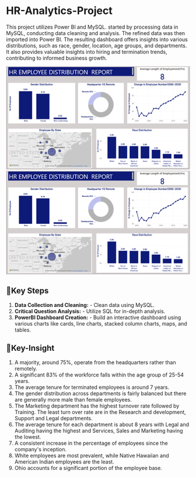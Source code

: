 # HR-Analytics-Project
This project utilizes Power BI and MySQL.  started by processing data in MySQL, conducting data cleaning and analysis. The refined data was then imported into Power BI. The resulting dashboard offers insights into various distributions, such as race, gender, location, age groups, and departments. It also provides valuable insights into hiring and termination trends, contributing to informed business growth.

![image](Image/HR_dashboard1.png)
![image](Image/HR_dashboard1.png)


## 📌Key Steps
1. **Data Collection and Cleaning:**  - Clean data using MySQL.
2. **Critical Question Analysis:** -  Utilize SQL for in-depth analysis.
3. **PowerBI Dashboard Creation:** -  Build an interactive dashboard using various charts like cards, line charts, stacked column charts, maps, and tables.

## 📌Key-Insight
1. A majority, around 75%, operate from the headquarters  rather than remotely.
2. A significant 83% of the workforce falls within the age group of 25-54 years.
3. The average tenure for terminated employees is around 7 years.
4. The gender distribution across departments is fairly balanced but there are generally more male than female employees.
5. The Marketing department has the highest turnover rate followed by Training. The least turn over rate are in the Research and development, Support and Legal departments.
6. The average tenure for each department is about 8 years with Legal and Auditing having the highest and Services, Sales and Marketing having the lowest.
7. A consistent increase in the percentage of employees since the company's inception.
8. White employees are most prevalent, while Native Hawaiian and American Indian employees are the least.
9. Ohio accounts for a significant portion of the employee base.
                                                                                         

